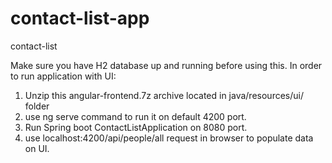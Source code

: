 # contact-list-app
contact-list

Make sure you have H2 database up and running before using this.
In order to run application with UI:
1. Unzip this angular-frontend.7z archive located in java/resources/ui/ folder
2. use ng serve command to run it on default 4200 port.
3. Run Spring boot ContactListApplication on 8080 port.
4. use localhost:4200/api/people/all request in browser to populate data on UI.
